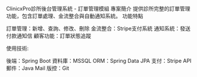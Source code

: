 ClinicxPro診所後台管理系統 - 訂單管理模組
專案簡介
提供診所完整的訂單管理功能，包含訂單處理、金流整合與自動通知系統。
功能特點

訂單管理：新增、查詢、修改、刪除
金流整合：Stripe支付系統
通知系統：發送付款通知信
顧客功能：訂單狀態追蹤

使用技術:

後端：Spring Boot
資料庫：MSSQL
ORM：Spring Data JPA
支付：Stripe API
郵件：Java Mail
版控：Git
